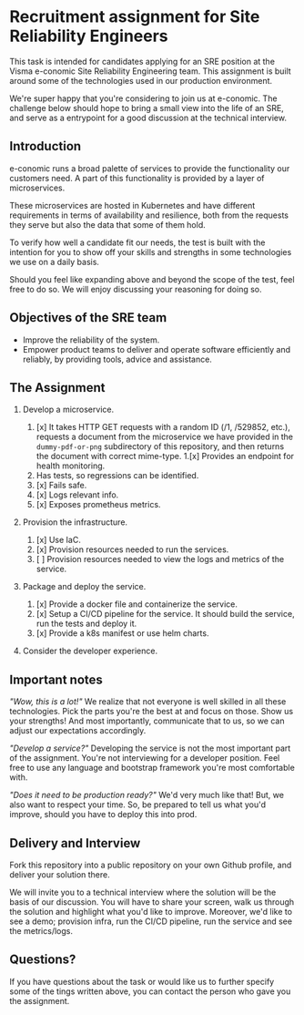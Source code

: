 # Recruitment assignment for Site Reliability Engineers

This task is intended for candidates applying for an SRE position at the Visma 
e-conomic Site Reliability Engineering team. This assignment is built around some of the 
technologies used in our production environment.

We're super happy that you're considering to join us at e-conomic. The 
challenge below should hope to bring a small view into the life of an SRE, 
and serve as a entrypoint for a good discussion at the technical interview.

## Introduction

e-conomic runs a broad palette of services to provide the functionality our customers need.
A part of this functionality is provided by a layer of microservices. 

These microservices are hosted in Kubernetes and have different requirements in 
terms of availability and resilience, both from the requests they serve but also
the data that some of them hold.

To verify how well a candidate fit our needs, the test is built with the 
intention for you to show off your skills and strengths in some technologies we use on a
daily basis.  

Should you feel like expanding above and beyond the scope of the test, feel free
to do so. We will enjoy discussing your reasoning for doing so.

## Objectives of the SRE team

* Improve the reliability of the system.
* Empower product teams to deliver and operate software efficiently and reliably, 
by providing tools, advice and assistance. 

## The Assignment

1. Develop a microservice.
	1. [x] It takes HTTP GET requests with a random ID (/1, /529852, etc.), requests a 
  document from the microservice we have provided in the `dummy-pdf-or-png` 
  subdirectory of this repository, and then returns the document with correct 
  mime-type.
	1.[x] Provides an endpoint for health monitoring.
	1. Has tests, so regressions can be identified.
	1. [x] Fails safe.
	1. [x] Logs relevant info.
	1. [x] Exposes prometheus metrics.



1. Provision the infrastructure.
	1. [x] Use IaC.
	1. [x] Provision resources needed to run the services.
	1. [ ] Provision resources needed to view the logs and metrics of the service.



1. Package and deploy the  service. 
	1. [x] Provide a docker file and containerize the service. 
	1. [x] Setup a CI/CD pipeline for the service. It should build the service, 
	run the tests and deploy it.
	1. [x] Provide a k8s manifest or use helm charts.


1. Consider the developer experience.

## Important notes

_"Wow, this is a lot!"_
We realize that not everyone is well skilled in all these technologies. 
Pick the parts you're the best at and focus on those. Show us your strengths! 
And most importantly, communicate that to us, so we can adjust our expectations accordingly.

_"Develop a service?"_
Developing the service is not the most important part of the assignment. 
You're not interviewing for a developer position. Feel free to use any language
and bootstrap framework you're most comfortable with.

_"Does it need to be production ready?"_
We'd very much like that! But, we also want to respect your time. So, be prepared
to tell us what you'd improve, should you have to deploy this into prod. 

## Delivery and Interview

Fork this repository into a public repository on your own Github profile, and 
deliver your solution there.

We will invite you to a technical interview where the solution will 
be the basis of our discussion. You will have to share your screen,
walk us through the solution and highlight what you'd like to improve. 
Moreover, we'd like to see a demo; provision infra, run the CI/CD pipeline, 
run the service and see the metrics/logs.

## Questions?
If you have questions about the task or would like us to further specify some of
the tings written above, you can contact the person who gave you the assignment.